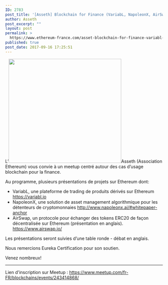 ```yaml
---
ID: 2783
post_title: '[Asseth] Blockchain for Finance (VariabL, NapoleonX, AirSwap) &#8211; 20 septembre 2017 à Paris'
author: Asseth
post_excerpt: ""
layout: post
permalink: >
  https://www.ethereum-france.com/asset-blockchain-for-finance-variabl-napoleonx-airswap-20-septembre-2017-a-paris/
published: true
post_date: 2017-09-16 17:25:51
---
```

L’<a href="https://www.ethereum-france.com/?attachment_id=2784" rel="attachment wp-att-2784"><img class="alignright size-full wp-image-2784" src="https://www.ethereum-france.com/wp-content/uploads/2017/09/event_464559784.jpeg.png" alt="" width="360" height="332" /></a>Asseth (Association Ethereum) vous convie à un meetup centré autour des cas d’usage blockchain pour la finance.

Au programme, plusieurs présentations de projets sur Ethereum dont:
<ul>
 	<li>VariabL, une plateforme de trading de produits dérivés sur Ethereum <a class="linkified" href="https://variabl.io/">https://variabl.io</a></li>
 	<li>NapoleonX, une solution de asset management algorithmique pour les détenteurs de cryptomonnaies <a class="linkified" href="http://www.napoleonx.ai/#whitepaper-anchor">http://www.napoleonx.ai/#whitepaper-anchor</a></li>
 	<li>AirSwap, un protocole pour échanger des tokens ERC20 de façon décentralisée sur Ethereum (présentation en anglais). <a class="linkified" href="https://www.airswap.io/">https://www.airswap.io/</a></li>
</ul>
Les présentations seront suivies d’une table ronde - débat en anglais.

Nous remercions Eureka Certification pour son soutien.

Venez nombreux!

<hr />

Lien d'inscription sur Meetup : <a href="https://www.meetup.com/fr-FR/blockchains/events/243414868/">https://www.meetup.com/fr-FR/blockchains/events/243414868/</a>